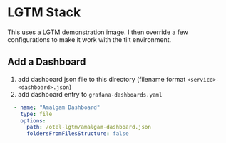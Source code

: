 # LGTM Stack

This uses a LGTM demonstration image. I then override a few configurations to make it work with the tilt environment.

## Add a Dashboard

1. add dashboard json file to this directory (filename format `<service>-<dashboard>.json`)
2. add dashboard entry to `grafana-dashboards.yaml`

```yaml
  - name: "Amalgam Dashboard"
    type: file
    options:
      path: /otel-lgtm/amalgam-dashboard.json
      foldersFromFilesStructure: false
```
